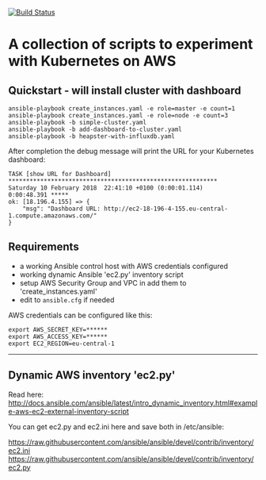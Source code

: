 [![Build Status](https://travis-ci.org/twillert/kubernetes-sandbox.svg?branch=master)](https://travis-ci.org/twillert/kubernetes-sandbox)

# A collection of scripts to experiment with Kubernetes on AWS

## Quickstart - will install cluster with dashboard

```
ansible-playbook create_instances.yaml -e role=master -e count=1
ansible-playbook create_instances.yaml -e role=node -e count=3
ansible-playbook -b simple-cluster.yaml
ansible-playbook -b add-dashboard-to-cluster.yaml
ansible-playbook -b heapster-with-influxdb.yaml
```

After completion the debug message will print the URL for your Kubernetes dashboard:

```
TASK [show URL for Dashboard] ***********************************************************
Saturday 10 February 2018  22:41:10 +0100 (0:00:01.114)       0:00:48.391 *****
ok: [18.196.4.155] => {
    "msg": "Dashboard URL: http://ec2-18-196-4-155.eu-central-1.compute.amazonaws.com/"
}
```

## Requirements

- a working Ansible control host with AWS credentials configured
- working dynamic Ansible 'ec2.py' inventory script
- setup AWS Security Group and VPC in add them to 'create_instances.yaml'
- edit to `ansible.cfg` if needed

AWS credentials can be configured like this:

```
export AWS_SECRET_KEY=******
export AWS_ACCESS_KEY=******
export EC2_REGION=eu-central-1
```

---

## Dynamic AWS inventory 'ec2.py'

Read here: http://docs.ansible.com/ansible/latest/intro_dynamic_inventory.html#example-aws-ec2-external-inventory-script

You can get ec2.py and ec2.ini here and save both in /etc/ansible:

https://raw.githubusercontent.com/ansible/ansible/devel/contrib/inventory/ec2.ini
https://raw.githubusercontent.com/ansible/ansible/devel/contrib/inventory/ec2.py

